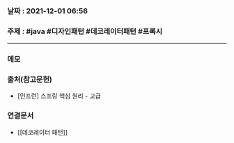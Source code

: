 ### 날짜 : 2021-12-01 06:56

### 주제 : #java #디자인패턴 #데코레이터패턴 #프록시 
----
### 메모
>


### 출처(참고문헌)
- [인프런] 스프링 핵심 원리 - 고급

### 연결문서
- [[데코레이터 패턴]]
